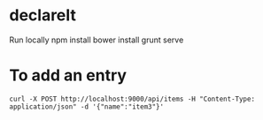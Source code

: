 # declareIt

Run locally
    npm install
    bower install
    grunt serve
    
# To add an entry
    curl -X POST http://localhost:9000/api/items -H "Content-Type: application/json" -d '{"name":"item3"}'
